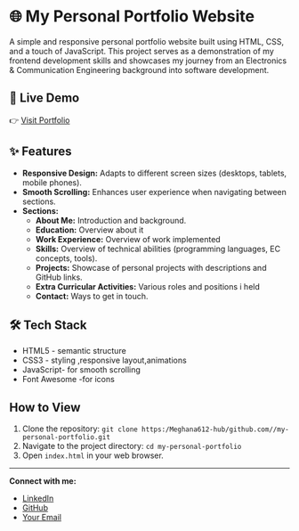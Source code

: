 # 🌐 My Personal Portfolio Website

A simple and responsive personal portfolio website built using HTML, CSS, and a touch of JavaScript. This project serves as a demonstration of my frontend development skills and showcases my journey from an Electronics & Communication Engineering background into software development.

##  🔗 Live Demo
👉 [Visit Portfolio](https://Users/megha/OneDrive/Desktop/portfolio/my_portfolio/index.html)

## ✨ Features

* **Responsive Design:** Adapts to different screen sizes (desktops, tablets, mobile phones).
* **Smooth Scrolling:** Enhances user experience when navigating between sections.
* **Sections:**
    * **About Me:** Introduction and background.
    * **Education:** Overview about it 
    * **Work Experience:** Overview of work implemented
    * **Skills:** Overview of technical abilities (programming languages, EC concepts, tools).
    * **Projects:** Showcase of personal projects with descriptions and GitHub links.
    * **Extra Curricular Activities:** Various roles and positions i held
    * **Contact:** Ways to get in touch.

##  🛠️ Tech Stack

* HTML5 - semantic structure
* CSS3 - styling ,responsive layout,animations
* JavaScript- for smooth scrolling
* Font Awesome -for icons

## How to View

1.  Clone the repository: `git clone https:/Meghana612-hub/github.com//my-personal-portfolio.git`
2.  Navigate to the project directory: `cd my-personal-portfolio`
3.  Open `index.html` in your web browser.
---

**Connect with me:**

* [LinkedIn](https://linkedin.com/in/meghana-s-nair-911617223)
* [GitHub](https://github.com/Meghana612-hub)
* [Your Email](mailto:meghanasasikumar@gmail.com)
